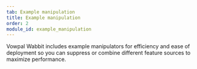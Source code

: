 ```yaml
---
tab: Example manipulation
title: Example manipulation
order: 2
module_id: example_manipulation
---
```


Vowpal Wabbit includes example manipulators for efficiency and ease of deployment so you can suppress or combine different feature sources to maximize performance.

